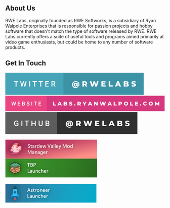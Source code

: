 ## About Us
RWE Labs, originally founded as RWE Softworks, is a subsidiary of Ryan Walpole Enterprises that is responsible for passion projects and hobby software that doesn't match the type of software released by RWE. RWE Labs currently offers a suite of useful tools and programs aimed primarily at video game enthusiasts, but could be home to any number of software products.

## Get In Touch
[![Twitter](https://raw.githubusercontent.com/RWELabs/RWELabs/e99d6b4c47d9e536b9ae072a7df72e62c1fa91fe/images/twitter-%40rwelabs.svg)](https://twitter.com/RWELabs)
[![Website](https://raw.githubusercontent.com/RWELabs/RWELabs/e99d6b4c47d9e536b9ae072a7df72e62c1fa91fe/images/website-labs.ryanwalpole.com.svg)](https://labs.ryanwalpole.com)
[![GitHub](https://raw.githubusercontent.com/RWELabs/RWELabs/7242f34ddf138ff91b157c41cc3afe298a43d001/images/github-%40rwelabs.svg)](https://github.com/RWELabs)

<a href="https://github.com/RWELabs/RWELabs/stardew.md"><img src= "https://github.com/RWELabs/RWELabs/blob/main/images/StardewModManagerBanner.png?raw=true" height=60px align=left></a>
<a href="https://github.com/RWELabs/RWELabs/tbp.md"> <img src="https://github.com/RWELabs/RWELabs/blob/main/images/TBPLauncherBanner.png?raw=true" height=60px align=left> </a>
<a href="https://github.com/RWELabs/RWELabs/astro.md"><a href=""><img src="https://github.com/RWELabs/RWELabs/blob/main/images/AstoneerLauncherBanner.png?raw=true" height=60px style="padding-top:20px"></a>

<!--
**RWELabs/RWELabs** is a ✨ _special_ ✨ repository because its `README.md` (this file) appears on your GitHub profile.

Here are some ideas to get you started:

- 🔭 I’m currently working on ...
- 🌱 I’m currently learning ...
- 👯 I’m looking to collaborate on ...
- 🤔 I’m looking for help with ...
- 💬 Ask me about ...
- 📫 How to reach me: ...
- 😄 Pronouns: ...
- ⚡ Fun fact: ...
-->
